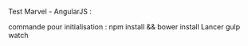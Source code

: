 Test Marvel - AngularJS :

commande pour initialisation : npm install && bower install
Lancer gulp watch
